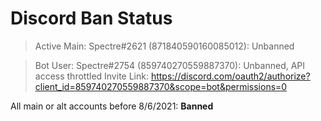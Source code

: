 # Discord Ban Status

> Active Main: Spectre#2621 (871840590160085012): Unbanned

> Bot User: Spectre#2754 (859740270559887370): Unbanned, API access throttled
  Invite Link: https://discord.com/oauth2/authorize?client_id=859740270559887370&scope=bot&permissions=0


All main or alt accounts before 8/6/2021: **Banned**
